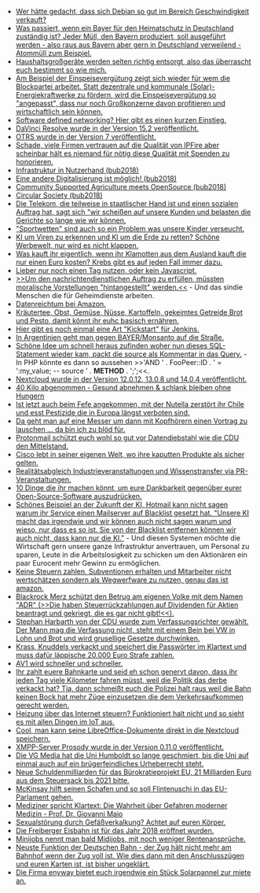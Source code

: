 * [Wer hätte gedacht, dass sich Debian so gut im Bereich Geschwindigkeit verkauft?](https://www.phoronix.com/scan.php?page=article&item=void-linux-2018)
* [Was passiert, wenn ein Bayer für den Heimatschutz in Deutschland zuständig ist? Jeder Müll, den Bayern produziert, soll ausgeführt werden - also raus aus Bayern aber gern in Deutschland verweilend - Atommüll zum Beispiel.](https://blog.fefe.de/?ts=a50c635d)
* [Haushaltsgroßgeräte werden selten richtig entsorgt, also das überrascht euch bestimmt so wie mich.](http://www.sonnenseite.com/de/umwelt/die-wenigsten-haushaltsgrossgeraete-werden-ordnungsgemaess-gesammelt.html)
* [Am Beispiel der Einspeisevergütung zeigt sich wieder für wem die Blockpartei arbeitet. Statt dezentrale und kommunale (Solar)-Energiekraftwerke zu fördern, wird die Einspeisevergütung so "angepasst", dass nur noch Großkonzerne davon profitieren und wirtschaftlich sein können.](http://www.sonnenseite.com/de/politik/bundesregierung-angriff-auf-die-energiewende-in-buergerhand.html)
* [Software defined networking? Hier gibt es einen kurzen Einstieg.](https://opensource.com/article/18/11/intro-software-defined-networking)
* [DaVinci Resolve wurde in der Version 15.2 veröffentlicht.](https://www.pro-linux.de/news/1/26513/videoeditor-davinci-resolve-152-f%C3%BCr-linux-freigegeben.html)
* [OTRS wurde in der Version 7 veröffentlicht.](https://www.pro-linux.de/news/1/26514/help-desk-system-otrs-7-erschienen.html)
* [Schade, viele Firmen vertrauen auf die Qualität von IPFire aber scheinbar hält es niemand für nötig diese Qualität mit Spenden zu honorieren.](https://www.pro-linux.de/news/1/26515/ipfire-startet-spendenkampagne.html)
* [Infrastruktur in Nutzerhand (bub2018)](https://cdn.media.ccc.de/events/bitsundbaeume/2018/h264-hd/bub2018-75-deu-Infrastruktur_in_Nutzerhand_hd.mp4)
* [Eine andere Digitalisierung ist möglich! (bub2018)](https://cdn.media.ccc.de/events/bitsundbaeume/2018/h264-hd/bub2018-246-deu-Eine_andere_Digitalisierung_ist_moeglich.mp4)
* [Community Supported Agriculture meets OpenSource (bub2018)](https://cdn.media.ccc.de/events/bitsundbaeume/2018/h264-hd/bub2018-210-deu-Community_Supported_Agriculture_meets_OpenSource_hd.mp4)
* [Circular Society (bub2018)](https://cdn.media.ccc.de/events/bitsundbaeume/2018/h264-hd/bub2018-207-deu-Circular_Society_hd.mp4)
* [Die Telekom, die teilweise in staatlischer Hand ist und einen sozialen Auftrag hat, sagt sich "wir scheißen auf unsere Kunden und belasten die Gerichte so lange wie wir können.](https://tuxproject.de/blog/2018/11/drosselon/)
* ["Sportwetten" sind auch so ein Problem was unsere Kinder verseucht.](https://blog.fefe.de/?ts=a50b046e)
* [KI um Viren zu erkennen und KI um die Erde zu retten? Schöne Werbewelt, nur wird es nicht klappen.](https://blog.fefe.de/?ts=a50bbf16)
* [Was kauft ihr eigentlich, wenn ihr Klamotten aus dem Ausland kauft die nur einen Euro kosten? Krebs gibt es auf jeden Fall immer dazu.](https://netzfrauen.org/2018/11/21/clothes-2-2/)
* [Lieber nur noch einen Tag nutzen, oder kein Javascript.](https://blog.fefe.de/?ts=a50bbc04)
* [>>Um den nachrichtendienstlichen Auftrag zu erfüllen, müssten moralische Vorstellungen "hintangestellt" werden.<<](https://blog.fefe.de/?ts=a50bba5f) - Und das sindie Menschen die für Geheimdienste arbeiten.
* [Datenreichtum bei Amazon.](https://blog.fefe.de/?ts=a50bb874)
* [Kräutertee, Obst, Gemüse, Nüsse, Kartoffeln, gekeimtes Getreide Brot und Pesto, damit könnt ihr euhc basisch ernähren.](https://www.smarticular.net/basische-lebensmittel-rezepte-uebersaeuerung-cellulite-allergie/)
* [Hier gibt es noch einmal eine Art "Kickstart" für Jenkins.](https://opensource.com/article/18/11/getting-started-jenkins-x)
* [In Argentinien geht man gegen BAYER/Monsanto auf die Straße.](https://netzfrauen.org/2018/11/22/bayermonsanto-4/)
* [Schöne Idee um schnell heraus zufinden woher nun dieses SQL-Statement wieder kam, packt die source als Kommentar in das Query.](https://ma.ttias.be/tracking-sql-queries/) - In PHP könnte es dann so aussehen >>'AND  ' . FooPeer::ID . ' = ':my_value; -- source ' . __METHOD__ . ';';<<.
* [Nextcloud wurde in der Version 12.0.12, 13.0.8 und 14.0.4 veröffentlicht.](https://nextcloud.com/blog/nextcloud-12.0.12-13.0.8-and-14.0.4-are-available/)
* [40 Kilo abgenommen - Gesund abnehmen & schlank bleiben ohne Hungern](https://www.welt-im-wandel.tv/video/40-kilo-abgenommen-gesund-abnehmen-schlank-bleiben-ohne-hungern/)
* [Ist jetzt auch beim Fefe angekommen, mit der Nutella zerstört ihr Chile und esst Pestizide die in Europa längst verboten sind.](https://blog.fefe.de/?ts=a50ab396)
* [Da geht man auf eine Messer um dann mit Kopfhörern einen Vortrag zu lauschen ... da bin ich zu blöd für.](https://blog.fefe.de/?ts=a50ab103)
* [Protonmail schützt euch wohl so gut vor Datendiebstahl wie die CDU den Mittelstand.](https://blog.fefe.de/?ts=a50aaf39)
* [Cisco lebt in seiner eigenen Welt, wo ihre kaputten Produkte als sicher gelten.](https://blog.fefe.de/?ts=a50b8a63)
* [Realitätsabgleich Industrieveranstaltungen und Wissenstransfer via PR-Veranstaltungen.](https://blog.fefe.de/?ts=a50bfc32)
* [10 Dinge die ihr machen könnt, um eure Dankbarkeit gegenüber eurer Open-Source-Software auszudrücken.](https://opensource.com/article/18/11/ways-give-thanks-open-source)
* [Schönes Beispiel an der Zukunft der KI, Hotmail kann nicht sagen warum ihr Service einen Mailserver auf Blacklist gesetzt hat. "Unsere KI macht das irgendwie und wir können auch nicht sagen warum und wieso, nur dass es so ist. Sie von der Blacklist entfernen können wir auch nicht, dass kann nur die KI."](https://blog.fefe.de/?ts=a50aba98) - Und diesen Systemen möchte die Wirtschaft gern unsere ganze Infrastruktur anvertrauen, um Personal zu sparen, Leute in die Arbeitslosigkeit zu schicken um den Aktionären ein paar Eurocent mehr Gewinn zu ermöglichen.
* [Keine Steuern zahlen, Subventionen erhalten und Mitarbeiter nicht wertschätzen sondern als Wegwerfware zu nutzen, genau das ist amazon.](https://netzfrauen.org/2018/11/22/black-friday-2/)
* [Blackrock Merz schützt den Betrug am eigenen Volke mit dem Namen "ADR" (>>Die haben Steuerrückzahlungen auf Dividenden für Aktien beantragt und gekriegt, die es gar nicht gibt!<<).](https://blog.fefe.de/?ts=a5081c8b)
* [Stephan Harbarth von der CDU wurde zum Verfassungsrichter gewählt. Der Mann mag die Verfassung nicht, steht mit einem Bein bei VW in Lohn und Brot und wird grusellige Gesetze durchwinken.](https://blog.fefe.de/?ts=a508109a)
* [Krass, Knuddels verkackt und speichert die Passwörter im Klartext und muss dafür läppische 20.000 Euro Strafe zahlen.](https://blog.fefe.de/?ts=a508038e)
* [AV1 wird schneller und schneller.](https://www.pro-linux.de/news/1/26525/av1-codec-dav1d-jetzt-vollst%C3%A4ndig.html)
* [Ihr zahlt euere Bahnkarte und seid eh schon genervt davon, dass ihr jeden Tag viele Kilometer fahren müsst, weil die Politik das derbe verkackt hat? Tja, dann schmeißt euch die Polizei halt raus weil die Bahn keinen Bock hat mehr Züge einzusetzen die dem Verkehrsaufkommen gerecht werden.](https://blog.fefe.de/?ts=a509868c)
* [Heizung über das Internet steuern? Funktioniert halt nicht und so sieht es mit allen Dingen im IoT aus.](https://blog.fefe.de/?ts=a509f085)
* [Cool, man kann seine LibreOffice-Dokumente direkt in die Nextcloud speichern.](https://www.schilljs.com/2018/11/22/save-libreoffice-to-nextcloud.html)
* [XMPP-Server Prosody wurde in der Version 0.11.0 veröffentlicht.](https://www.pro-linux.de/news/1/26527/xmpp-server-prosody-0110-erschienen.html)
* [Die VG Media hat die Uni Humboldt so lange geschmiert, bis die Uni auf einmal auch auf ein brügerfeindliches Urheberrecht steht.](https://blog.fefe.de/?ts=a5092334)
* [Neue Schuldenmilliarden für das Bürokratieprojekt EU, 21 Milliarden Euro aus dem Steuersack bis 2021 bitte.](https://www.neopresse.com/europa/noch-mehr-steuermilliarden-fuer-die-eu-merkel-und-macron-wollen-euro-budget/)
* [McKinsay hilft seinen Schafen und so soll Flintenuschi in das EU-Parlament gehen.](https://www.neopresse.com/politik/enthuellt-von-der-leyen-vor-dem-aus-oder-auf-dem-sprung-zur-nato/)
* [Mediziner spricht Klartext: Die Wahrheit über Gefahren moderner Medizin - Prof. Dr. Giovanni Maio](https://www.welt-im-wandel.tv/video/mediziner-spricht-klartext-die-wahrheit-ueber-gefahren-moderner-medizin-prof-dr-giovanni-maio/)
* [Sexualstörung durch Gefäßverkalkung? Achtet auf euren Körper.](https://www.youtube.com/watch?v=KZwaoiX1p8Y)
* [Die Freiberger Eisbahn ist für das Jahr 2018 eröffnet wurden.](https://www.youtube.com/watch?v=TeNgsDFY4AI)
* [Minijobs nennt man bald Midijobs, mit noch weniger Rentenansprüche.](https://blog.fefe.de/?ts=a506c9f8)
* [Neuste Funktion der Deutschen Bahn - der Zug hält nicht mehr am Bahnhof wenn der Zug voll ist. Wie dies dann mit den Anschlusszügen und euren Karten ist, ist bisher ungeklärt.](https://blog.fefe.de/?ts=a506c668)
* [Die Firma enyway bietet euch irgendwie ein Stück Solarpannel zur miete an.](http://www.sonnenseite.com/de/energie/ansturm-auf-weltweit-einzigartiges-solaranlagen-projekt-von-enyway.html)
